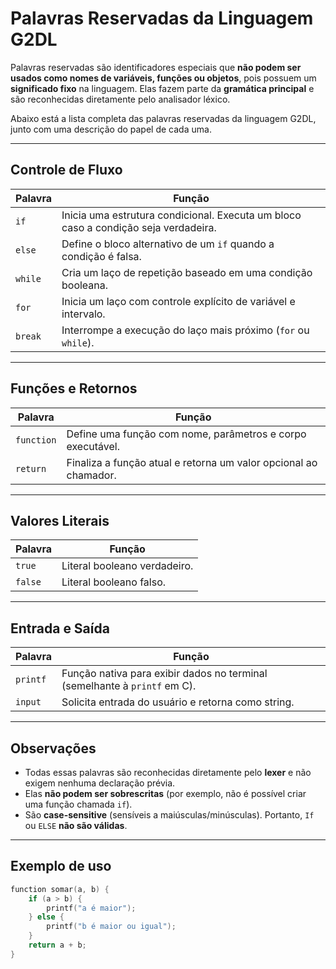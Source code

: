 #  Palavras Reservadas da Linguagem G2DL

Palavras reservadas são identificadores especiais que **não podem ser usados como nomes de variáveis, funções ou objetos**, pois possuem um **significado fixo** na linguagem. Elas fazem parte da **gramática principal** e são reconhecidas diretamente pelo analisador léxico.

Abaixo está a lista completa das palavras reservadas da linguagem G2DL, junto com uma descrição do papel de cada uma.

---

##  Controle de Fluxo

| Palavra       | Função                                                                 |
|---------------|------------------------------------------------------------------------|
| `if`          | Inicia uma estrutura condicional. Executa um bloco caso a condição seja verdadeira. |
| `else`        | Define o bloco alternativo de um `if` quando a condição é falsa.       |
| `while`       | Cria um laço de repetição baseado em uma condição booleana.            |
| `for`         | Inicia um laço com controle explícito de variável e intervalo.         |
| `break`       | Interrompe a execução do laço mais próximo (`for` ou `while`).         |

---

##  Funções e Retornos

| Palavra       | Função                                                                 |
|---------------|------------------------------------------------------------------------|
| `function`    | Define uma função com nome, parâmetros e corpo executável.             |
| `return`      | Finaliza a função atual e retorna um valor opcional ao chamador.       |

---

##  Valores Literais

| Palavra       | Função                                                                 |
|---------------|------------------------------------------------------------------------|
| `true`        | Literal booleano verdadeiro.                                           |
| `false`       | Literal booleano falso.                                                |

---

##  Entrada e Saída

| Palavra       | Função                                                                 |
|---------------|------------------------------------------------------------------------|
| `printf`      | Função nativa para exibir dados no terminal (semelhante à `printf` em C). |
| `input`       | Solicita entrada do usuário e retorna como string.                     |

---

##  Observações

- Todas essas palavras são reconhecidas diretamente pelo **lexer** e não exigem nenhuma declaração prévia.
- Elas **não podem ser sobrescritas** (por exemplo, não é possível criar uma função chamada `if`).
- São **case-sensitive** (sensíveis a maiúsculas/minúsculas). Portanto, `If` ou `ELSE` **não são válidas**.

---

##  Exemplo de uso

```c
function somar(a, b) {
    if (a > b) {
        printf("a é maior");
    } else {
        printf("b é maior ou igual");
    }
    return a + b;
}
```
